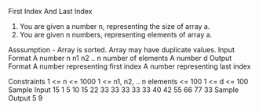 
First Index And Last Index

1. You are given a number n, representing the size of array a.
2. You are given n numbers, representing elements of array a.

Asssumption - Array is sorted. Array may have duplicate values.
Input Format
A number n
n1
n2
.. n number of elements
A number d
Output Format
A number representing first index
A number representing last index

Constraints
1 <= n <= 1000
1 <= n1, n2, .. n elements <= 100
1 <= d <= 100
Sample Input
15
1
5
10
15
22
33
33
33
33
33
40
42
55
66
77
33
Sample Output
5
9